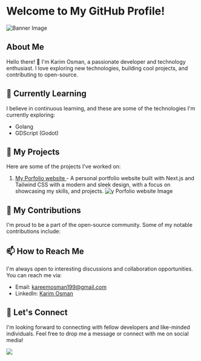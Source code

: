# Welcome to My GitHub Profile!

![Banner Image](https://portfolio-wheat-one-42.vercel.app/github-header-image.png)

## About Me

Hello there! 👋 I'm Karim Osman, a passionate developer and technology enthusiast. I love exploring new technologies, building cool projects, and contributing to open-source.

## 🌱 Currently Learning

I believe in continuous learning, and these are some of the technologies I'm currently exploring:

- Golang
- GDScript (Godot)


## 🔭 My Projects

Here are some of the projects I've worked on:

1. [My Porfolio website ](https://portfolio-wheat-one-42.vercel.app/) - A personal portfolio website built with Next.js and Tailwind CSS with a modern and sleek design, with a focus on showcasing my skills, and projects.
   ![y Porfolio website Image](https://portfolio-wheat-one-42.vercel.app/portfolio.png)

## 🚀 My Contributions

I'm proud to be a part of the open-source community. Some of my notable contributions include:

<!-- - [Contribution 1 Name](link_to_contribution_1) - A short description of the contribution and its impact.

- [Contribution 2 Name](link_to_contribution_2) - A short description of the contribution and its impact.

- [Contribution 3 Name](link_to_contribution_3) - A short description of the contribution and its impact. -->

## 📫 How to Reach Me

I'm always open to interesting discussions and collaboration opportunities. You can reach me via:

- Email: [kareemosman199@gmail.com](mailto:kareemosman199@gmail.com)
- LinkedIn: [Karim Osman](https://www.linkedin.com/in/karim-osman-1787821a3)

## 💬 Let's Connect

I'm looking forward to connecting with fellow developers and like-minded individuals. Feel free to drop me a message or connect with me on social media!


<picture>
  <source
    srcset="https://github-readme-stats.vercel.app/api?username=kareemosman181&show_icons=true&theme=dark"
    media="(prefers-color-scheme: dark)"
  />
  <source
    srcset="https://github-readme-stats.vercel.app/api?username=kareemosman181&show_icons=true"
    media="(prefers-color-scheme: light), (prefers-color-scheme: no-preference)"
  />
  <img src="https://github-readme-stats.vercel.app/api?username=anuraghazra&show_icons=true" />
</picture>
<!-- ## 🙏 Acknowledgements

I'm grateful for the support and inspiration I've received from the developer community. Special thanks to [mention anyone you'd like to acknowledge].

## 📝 License

This GitHub profile README is licensed under the [Creative Commons Attribution 4.0 International License](https://creativecommons.org/licenses/by/4.0/). Feel free to use it as a template for your own profile. -->

Thank you for visiting my GitHub profile! Have a great day! 😄**
